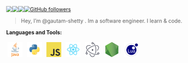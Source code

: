 <a href="https://www.linkedin.com/in/gautam-shetty/" title="Find me here in LinkedIn">
  <img align="left" height="20px" src="https://img.shields.io/badge/linkedin-%230077B5.svg?style=for-the-badge&logo=linkedin&logoColor=white" />
</a>
<a href="mailto:g.shetty@outlook.in" title="Connect via Email">
  <img align="left" height="20px" src="https://img.shields.io/badge/Microsoft_Outlook-0078D4?style=for-the-badge&logo=microsoft-outlook&logoColor=white" />
</a>
<a href="https://www.instagram.com/gautamshetty_/" title="My pics and Stuff">
  <img align="left" height="20px" src="https://img.shields.io/badge/gautamshetty_-%23E4405F.svg?style=for-the-badge&logo=Instagram&logoColor=white" />
</a>
<a href="https://github.com/gautam-shetty" title="Follow me on GitHub">
  <img alt="GitHub followers" src="https://img.shields.io/github/followers/gautam-shetty?style=social">
</a>

>Hey, I’m @gautam-shetty . Im a software engineer. I learn & code. 

**Languages and Tools:**
<p>
  <img height="40"  style="vertical-align:down; margin:4px" src="https://raw.githubusercontent.com/github/explore/5b3600551e122a3277c2c5368af2ad5725ffa9a1/topics/java/java.png">
  <img height="40"  style="vertical-align:down; margin:4px" src="https://raw.githubusercontent.com/github/explore/80688e429a7d4ef2fca1e82350fe8e3517d3494d/topics/python/python.png">
  <img height="40"  style="vertical-align:down; margin:4px" src="https://raw.githubusercontent.com/github/explore/80688e429a7d4ef2fca1e82350fe8e3517d3494d/topics/javascript/javascript.png">
  <img height="40"  style="vertical-align:down; margin:4px" src="https://raw.githubusercontent.com/github/explore/80688e429a7d4ef2fca1e82350fe8e3517d3494d/topics/react/react.png">
  <img height="40"  style="vertical-align:down; margin:4px" src="https://raw.githubusercontent.com/github/explore/80688e429a7d4ef2fca1e82350fe8e3517d3494d/topics/electron/electron.png">
  <img height="40"  style="vertical-align:down; margin:4px" src="https://raw.githubusercontent.com/github/explore/80688e429a7d4ef2fca1e82350fe8e3517d3494d/topics/nodejs/nodejs.png">
  <img height="40"  style="vertical-align:down; margin:4px" src="https://raw.githubusercontent.com/github/explore/80688e429a7d4ef2fca1e82350fe8e3517d3494d/topics/lua/lua.png">
</P>


<p> 
  <img width="420" src="https://github-readme-streak-stats.herokuapp.com/?user=gautam-shetty&theme=graywhite" hidden="hidden" /> &nbsp;
  <img src="https://github-readme-stats.vercel.app/api/top-langs/?username=gautam-shetty&layout=compact" hidden="hidden" />
<p>

